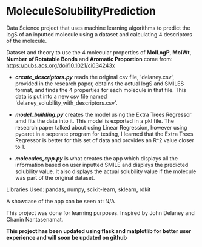 # MoleculeSolubilityPrediction
Data Science project that uses machine learning algorithms to predict the logS of an inputted molecule using a dataset and calculating 4 descriptors of the molecule.

Dataset and theory to use the 4 molecular properties of __MolLogP__, __MolWt__, __Number of Rotatable Bonds__ and __Aromatic Proportion__ come from:
https://pubs.acs.org/doi/10.1021/ci034243x

- **_create_descriptors.py_** reads the original csv file, 'delaney.csv', provided in the research paper, obtains the actual logS and SMILES format, and finds the 4 properties for each molecule in that file. This data is put into a new csv file named 'delaney_solubility_with_descriptors.csv'.

- **_model_building.py_** creates the model using the Extra Trees Regressor amd fits the data into it. This model is exported in a pkl file. The research paper talked about using Linear Regression, however using pycaret in a seperate program for testing, I learned that the Extra Trees Regressor is better for this set of data and provides an R^2 value closer to 1.

- **_molecules_app.py_** is what creates the app which displays all the information based on user inputted SMILE and displays the predicted solubility value. It also displays the actual solubility value if the molecule was part of the original dataset.

Libraries Used: pandas, numpy, scikit-learn, sklearn, rdkit

A showcase of the app can be seen at: N/A 

This project was done for learning purposes.
Inspired by John Delaney and Chanin Nantasenamat.

**This project has been updated using flask and matplotlib for better user experience and will soon be updated on github**
